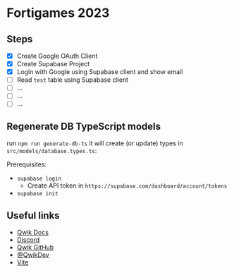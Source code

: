 # Fortigames 2023

## Steps

- [x] Create Google OAuth Client
- [x] Create Supabase Project
- [x] Login with Google using Supabase client and show email
- [ ] Read `test` table using Supabase client
- [ ] ...
- [ ] ...
- [ ] ...

## Regenerate DB TypeScript models

run `npm run generate-db-ts` it will create (or update) types in `src/models/database.types.ts`:

Prerequisites:

- `supabase login`
    - Create API token in `https://supabase.com/dashboard/account/tokens`
- `supabase init`

## Useful links

- [Qwik Docs](https://qwik.builder.io/)
- [Discord](https://qwik.builder.io/chat)
- [Qwik GitHub](https://github.com/BuilderIO/qwik)
- [@QwikDev](https://twitter.com/QwikDev)
- [Vite](https://vitejs.dev/)
